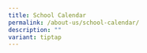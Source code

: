 ```yaml
---
title: School Calendar
permalink: /about-us/school-calendar/
description: ""
variant: tiptap
---
```

<p>&nbsp;</p><p></p>